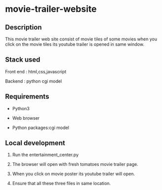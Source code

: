 # movie-trailer-website

## Description

This movie trailer web site consist of movie tiles of some movies when you click on the movie tiles its youtube trailer is opened in same window.

## Stack used

Front end : html,css,javascript

Backend : python cgi model

## Requirements

* Python3

* Web browser

* Python packages:cgi model

## Local development

1. Run the entertainment_center.py

2. The browser will open with  fresh tomatoes movie trailer page.

3. When you click on movie poster its youtube trailer will open.

4. Ensure that all these three files in same location.
